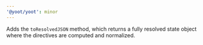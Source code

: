 ```yaml
---
'@yoot/yoot': minor
---
```


Adds the `toResolvedJSON` method, which returns a fully resolved state object where the directives are computed and normalized.
